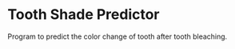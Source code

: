 Tooth Shade Predictor
===============

Program to predict the color change of tooth after tooth bleaching.
